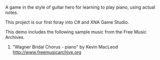A game in the style of guitar hero for learning to play piano, using actual notes.

This project is our first foray into C# and XNA Game Studio.

This demo includes the following sample music from the Free Music Archives.
1. "Wagner Bridal Chorus - piano" by Kevin MacLeod
http://www.freemusicarchive.org

